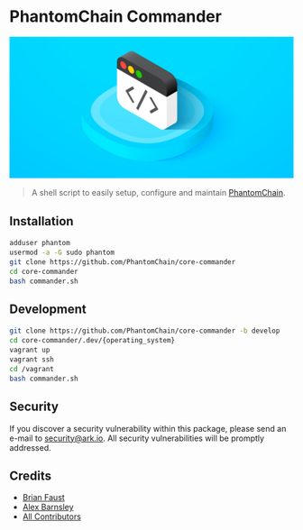 # PhantomChain Commander

<p align="center">
    <img src="https://github.com/PhantomChain/core-commander/blob/master/banner.png" />
</p>

> A shell script to easily setup, configure and maintain [PhantomChain](https://github.com/PhantomChain/core).

## Installation

```bash
adduser phantom
usermod -a -G sudo phantom
git clone https://github.com/PhantomChain/core-commander
cd core-commander
bash commander.sh
```

## Development

```sh
git clone https://github.com/PhantomChain/core-commander -b develop
cd core-commander/.dev/{operating_system}
vagrant up
vagrant ssh
cd /vagrant
bash commander.sh
```

## Security

If you discover a security vulnerability within this package, please send an e-mail to security@ark.io. All security vulnerabilities will be promptly addressed.

## Credits

- [Brian Faust](https://github.com/faustbrian)
- [Alex Barnsley](https://github.com/alexbarnsley)
- [All Contributors](https://github.com/PhantomChain/core-commander/graphs/contributors)
